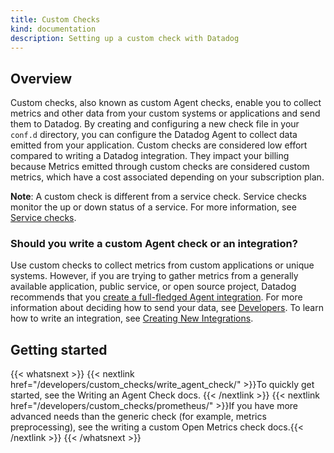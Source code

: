 ```yaml
---
title: Custom Checks
kind: documentation
description: Setting up a custom check with Datadog
---
```


## Overview 

Custom checks, also known as custom Agent checks, enable you to collect metrics and other data from your custom systems or applications and send them to Datadog. By creating and configuring a new check file in your `conf.d` directory, you can configure the Datadog Agent to collect data emitted from your application. Custom checks are considered low effort compared to writing a Datadog integration. They impact your billing because Metrics emitted through custom checks are considered custom metrics, which have a cost associated depending on your subscription plan.

**Note**: A custom check is different from a service check. Service checks monitor the up or down status of a service. For more information, see [Service checks][1].

### Should you write a custom Agent check or an integration?

Use custom checks to collect metrics from custom applications or unique systems. However, if you are trying to gather metrics from a generally available application, public service, or open source project, Datadog recommends that you [create a full-fledged Agent integration][2]. For more information about deciding how to send your data, see [Developers][3]. To learn how to write an integration, see [Creating New Integrations][2].

## Getting started

{{< whatsnext >}}
    {{< nextlink href="/developers/custom_checks/write_agent_check/" >}}To quickly get started, see the Writing an Agent Check docs. {{< /nextlink >}}
    {{< nextlink href="/developers/custom_checks/prometheus/" >}}If you have more advanced needs than the generic check (for example, metrics preprocessing), see the writing a custom Open Metrics check docs.{{< /nextlink >}}
{{< /whatsnext >}}

[1]: /developers/service_checks/
[2]: /developers/integrations/new_check_howto/
[3]: /developers/
